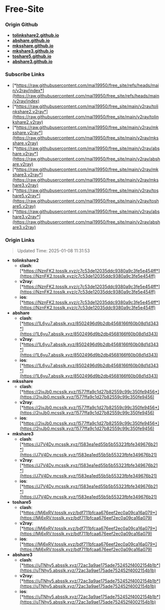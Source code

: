 # Free-Site

### Origin Github

- [**tolinkshare2.github.io**](https://github.com/tolinkshare2/tolinkshare2.github.io)
- [**abshare.github.io**](https://github.com/abshare/abshare.github.io)
- [**mksshare.github.io**](https://github.com/mksshare/mksshare.github.io)
- [**mkshare3.github.io**](https://github.com/mkshare3/mkshare3.github.io)
- [**toshare5.github.io**](https://github.com/toshare5/toshare5.github.io)
- [**abshare3.github.io**](https://github.com/abshare3/abshare3.github.io)

### Subscribe Links

- [*https://raw.githubusercontent.com/mai19950/free_site/refs/heads/main/v2ray/index*](https://raw.githubusercontent.com/mai19950/free_site/refs/heads/main/v2ray/index)
- [*https://raw.githubusercontent.com/mai19950/free_site/main/v2ray/tolinkshare2.v2ray*](https://raw.githubusercontent.com/mai19950/free_site/main/v2ray/tolinkshare2.v2ray)
- [*https://raw.githubusercontent.com/mai19950/free_site/main/v2ray/mksshare.v2ray*](https://raw.githubusercontent.com/mai19950/free_site/main/v2ray/mksshare.v2ray)
- [*https://raw.githubusercontent.com/mai19950/free_site/main/v2ray/abshare.v2ray*](https://raw.githubusercontent.com/mai19950/free_site/main/v2ray/abshare.v2ray)
- [*https://raw.githubusercontent.com/mai19950/free_site/main/v2ray/mkshare3.v2ray*](https://raw.githubusercontent.com/mai19950/free_site/main/v2ray/mkshare3.v2ray)
- [*https://raw.githubusercontent.com/mai19950/free_site/main/v2ray/toshare5.v2ray*](https://raw.githubusercontent.com/mai19950/free_site/main/v2ray/toshare5.v2ray)
- [*https://raw.githubusercontent.com/mai19950/free_site/main/v2ray/abshare3.v2ray*](https://raw.githubusercontent.com/mai19950/free_site/main/v2ray/abshare3.v2ray)

### Origin Links

> Updated Time: 2025-01-08 11:31:53

- **tolinkshare2**
  - **clash**: [*https://NznFK2.tosslk.xyz/c7c53de12035ddc9380a9c3fe5e454ff*](https://NznFK2.tosslk.xyz/c7c53de12035ddc9380a9c3fe5e454ff)
  - **v2ray**: [*https://NznFK2.tosslk.xyz/c7c53de12035ddc9380a9c3fe5e454ff*](https://NznFK2.tosslk.xyz/c7c53de12035ddc9380a9c3fe5e454ff)
  - **ios**: [*https://NznFK2.tosslk.xyz/c7c53de12035ddc9380a9c3fe5e454ff*](https://NznFK2.tosslk.xyz/c7c53de12035ddc9380a9c3fe5e454ff)
- **abshare**
  - **clash**: [*https://1L6yu7.absslk.xyz/8502496d9b2db4568166f60b08d1d343*](https://1L6yu7.absslk.xyz/8502496d9b2db4568166f60b08d1d343)
  - **v2ray**: [*https://1L6yu7.absslk.xyz/8502496d9b2db4568166f60b08d1d343*](https://1L6yu7.absslk.xyz/8502496d9b2db4568166f60b08d1d343)
  - **ios**: [*https://1L6yu7.absslk.xyz/8502496d9b2db4568166f60b08d1d343*](https://1L6yu7.absslk.xyz/8502496d9b2db4568166f60b08d1d343)
- **mksshare**
  - **clash**: [*https://2jvJb0.mcsslk.xyz/1577ffa9c1d27b82559c99c350fe9456*](https://2jvJb0.mcsslk.xyz/1577ffa9c1d27b82559c99c350fe9456)
  - **v2ray**: [*https://2jvJb0.mcsslk.xyz/1577ffa9c1d27b82559c99c350fe9456*](https://2jvJb0.mcsslk.xyz/1577ffa9c1d27b82559c99c350fe9456)
  - **ios**: [*https://2jvJb0.mcsslk.xyz/1577ffa9c1d27b82559c99c350fe9456*](https://2jvJb0.mcsslk.xyz/1577ffa9c1d27b82559c99c350fe9456)
- **mkshare3**
  - **clash**: [*https://J7V4Dv.mcsslk.xyz/1583ea1ed55b5b55323fbfe349676b21*](https://J7V4Dv.mcsslk.xyz/1583ea1ed55b5b55323fbfe349676b21)
  - **v2ray**: [*https://J7V4Dv.mcsslk.xyz/1583ea1ed55b5b55323fbfe349676b21*](https://J7V4Dv.mcsslk.xyz/1583ea1ed55b5b55323fbfe349676b21)
  - **ios**: [*https://J7V4Dv.mcsslk.xyz/1583ea1ed55b5b55323fbfe349676b21*](https://J7V4Dv.mcsslk.xyz/1583ea1ed55b5b55323fbfe349676b21)
- **toshare5**
  - **clash**: [*https://Mj6xRV.tosslk.xyz/bdf711bfcaa676eef2ec0a09ca16a079*](https://Mj6xRV.tosslk.xyz/bdf711bfcaa676eef2ec0a09ca16a079)
  - **v2ray**: [*https://Mj6xRV.tosslk.xyz/bdf711bfcaa676eef2ec0a09ca16a079*](https://Mj6xRV.tosslk.xyz/bdf711bfcaa676eef2ec0a09ca16a079)
  - **ios**: [*https://Mj6xRV.tosslk.xyz/bdf711bfcaa676eef2ec0a09ca16a079*](https://Mj6xRV.tosslk.xyz/bdf711bfcaa676eef2ec0a09ca16a079)
- **abshare3**
  - **clash**: [*https://uTNhy5.absslk.xyz/72ac3a9ae175ade752452f4002154b1b*](https://uTNhy5.absslk.xyz/72ac3a9ae175ade752452f4002154b1b)
  - **v2ray**: [*https://uTNhy5.absslk.xyz/72ac3a9ae175ade752452f4002154b1b*](https://uTNhy5.absslk.xyz/72ac3a9ae175ade752452f4002154b1b)
  - **ios**: [*https://uTNhy5.absslk.xyz/72ac3a9ae175ade752452f4002154b1b*](https://uTNhy5.absslk.xyz/72ac3a9ae175ade752452f4002154b1b)
